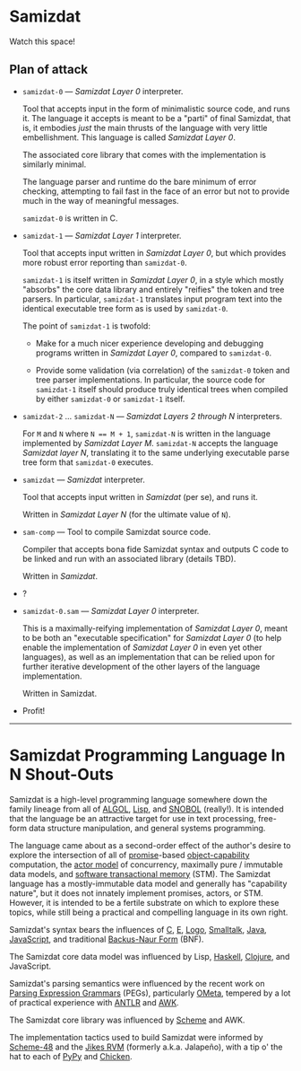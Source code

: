 Samizdat
========

Watch this space!

Plan of attack
--------------

* `samizdat-0` &mdash; *Samizdat Layer 0* interpreter.

  Tool that accepts input in the form of minimalistic source code, and
  runs it. The language it accepts is meant to be a "parti" of final
  Samizdat, that is, it embodies *just* the main thrusts of the
  language with very little embellishment. This language is called
  *Samizdat Layer 0*.

  The associated core library that comes with the implementation is
  similarly minimal.

  The language parser and runtime do the bare minimum of error
  checking, attempting to fail fast in the face of an error but not to
  provide much in the way of meaningful messages.

  `samizdat-0` is written in C.

* `samizdat-1` &mdash; *Samizdat Layer 1* interpreter.

  Tool that accepts input written in *Samizdat Layer 0*, but
  which provides more robust error reporting than `samizdat-0`.

  `samizdat-1` is itself written in *Samizdat Layer 0*, in a style
  which mostly "absorbs" the core data library and entirely "reifies"
  the token and tree parsers. In particular, `samizdat-1` translates
  input program text into the identical executable tree form as is
  used by `samizdat-0`.

  The point of `samizdat-1` is twofold:

  * Make for a much nicer experience developing and debugging
    programs written in *Samizdat Layer 0*, compared to `samizdat-0`.

  * Provide some validation (via correlation) of the `samizdat-0`
    token and tree parser implementations. In particular, the source
    code for `samizdat-1` itself should produce truly identical trees
    when compiled by either `samizdat-0` or `samizdat-1` itself.

* `samizdat-2` &hellip; `samizdat-N` &mdash; *Samizdat Layers 2
  through N* interpreters.

  For `M` and `N` where `N == M + 1`, `samizdat-N` is written in the
  language implemented by *Samizdat Layer M*. `samizdat-N` accepts the
  language *Samizdat layer N*, translating it to the same underlying
  executable parse tree form that `samizdat-0` executes.

* `samizdat` &mdash; *Samizdat* interpreter.

  Tool that accepts input written in *Samizdat* (per se), and runs
  it.

  Written in *Samizdat Layer N* (for the ultimate value of `N`).

* `sam-comp` &mdash; Tool to compile Samizdat source code.

  Compiler that accepts bona fide Samizdat syntax and outputs C
  code to be linked and run with an associated library (details
  TBD).

  Written in *Samizdat*.

* ?

* `samizdat-0.sam` &mdash; *Samizdat Layer 0* interpreter.

  This is a maximally-reifying implementation of *Samizdat Layer 0*,
  meant to be both an "executable specification" for *Samizdat Layer
  0* (to help enable the implementation of *Samizdat Layer 0* in even
  yet other languages), as well as an implementation that can be
  relied upon for further iterative development of the other layers of
  the language implementation.

  Written in Samizdat.

* Profit!

- - - - -

Samizdat Programming Language In N Shout-Outs
=============================================

Samizdat is a high-level programming language somewhere down the
family lineage from all of
[ALGOL](http://en.wikipedia.org/wiki/ALGOL),
[Lisp](http://en.wikipedia.org/wiki/LISP), and
[SNOBOL](http://en.wikipedia.org/wiki/SNOBOL) (really!). It is
intended that the language be an attractive target for use in
text processing, free-form data structure manipulation, and general
systems programming.

The language came about as a second-order effect of the author's
desire to explore the intersection of all of
[promise](http://en.wikipedia.org/wiki/Promise_%28programming%29)-based
[object-capability](http://en.wikipedia.org/wiki/Object-capability_model)
computation, the
[actor model](http://en.wikipedia.org/wiki/Actor_model) of
concurrency, maximally pure / immutable data models, and
[software transactional
memory](http://en.wikipedia.org/wiki/Software_transactional_memory)
(STM). The Samizdat language has a mostly-immutable data model and
generally has "capability nature", but it does not innately implement
promises, actors, or STM. However, it is intended to be a fertile
substrate on which to explore these topics, while still being a
practical and compelling language in its own right.

Samizdat's syntax bears the influences of
[C](http://en.wikipedia.org/wiki/C_%28programming_language%29),
[E](http://en.wikipedia.org/wiki/E_%28programming_language%29),
[Logo](http://en.wikipedia.org/wiki/Logo_%28programming_language%29),
[Smalltalk](http://en.wikipedia.org/wiki/Smalltalk),
[Java](http://en.wikipedia.org/wiki/Java_%28programming_language%29),
[JavaScript](http://en.wikipedia.org/wiki/JavaScript),
and traditional [Backus-Naur
Form](http://en.wikipedia.org/wiki/Backus%E2%80%93Naur_Form) (BNF).

The Samizdat core data model was influenced by Lisp,
[Haskell](http://en.wikipedia.org/wiki/Haskell_%28programming_language%29),
[Clojure](http://en.wikipedia.org/wiki/Clojure), and JavaScript.

Samizdat's parsing semantics were influenced by the recent work on
[Parsing Expression
Grammars](http://en.wikipedia.org/wiki/Parsing_expression_grammar) (PEGs),
particularly [OMeta](http://tinlizzie.org/ometa/), tempered by a lot
of practical experience with [ANTLR](http://en.wikipedia.org/wiki/ANTLR)
and [AWK](http://en.wikipedia.org/wiki/AWK).

The Samizdat core library was influenced by
[Scheme](http://en.wikipedia.org/wiki/Scheme_%28programming_language%29)
and AWK.

The implementation tactics used to build Samizdat were informed by
[Scheme-48](http://en.wikipedia.org/wiki/Scheme_48) and
the [Jikes RVM](http://en.wikipedia.org/wiki/Jikes_RVM)
(formerly a.k.a. Jalape&ntilde;o), with a tip o' the hat to each of
[PyPy](http://en.wikipedia.org/wiki/PyPy) and
[Chicken](http://en.wikipedia.org/wiki/Chicken_%28Scheme_implementation%29).

